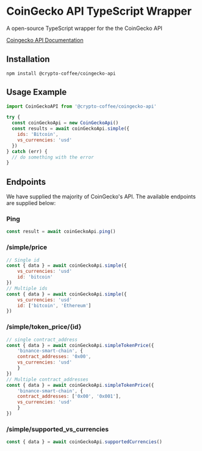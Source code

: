 # CoinGecko API TypeScript Wrapper

A open-source TypeScript wrapper for the the CoinGecko API

[Coingecko API Documentation](https://www.coingecko.com/en/api/documentation)

## Installation

`npm install @crypto-coffee/coingecko-api`

## Usage Example

```javascript
import CoinGeckoAPI from '@crypto-coffee/coingecko-api'

try {
  const coinGeckoApi = new CoinGeckoApi()
  const results = await coinGeckoApi.simple({
    ids: 'Bitcoin',
    vs_currencies: 'usd'
  })
} catch (err) {
  // do something with the error
}
```

## Endpoints

We have supplied the majority of CoinGecko's API. The available endpoints are supplied below:

### Ping

```javascript
const result = await coinGeckoApi.ping()
```

### /simple/price

```javascript
// Single id
const { data } = await coinGeckoApi.simple({
    vs_currencies: 'usd'
    id: 'bitcoin'
})
// Multiple ids
const { data } = await coinGeckoApi.simple({
    vs_currencies: 'usd'
    id: ['bitcoin', 'Ethereum']
})
```

### /simple/token_price/{id}

```javascript
// single contract_address
const { data } = await coinGeckoApi.simpleTokenPrice({
    'binance-smart-chain', {
    contract_addresses: '0x00',
    vs_currencies: 'usd'
    }
})
// Multiple contract_addresses
const { data } = await coinGeckoApi.simpleTokenPrice({
    'binance-smart-chain', {
    contract_addresses: ['0x00', '0x001'],
    vs_currencies: 'usd'
    }
})
```

### /simple/supported_vs_currencies

```javascript
const { data } = await coinGeckoApi.supportedCurrencies()
```
